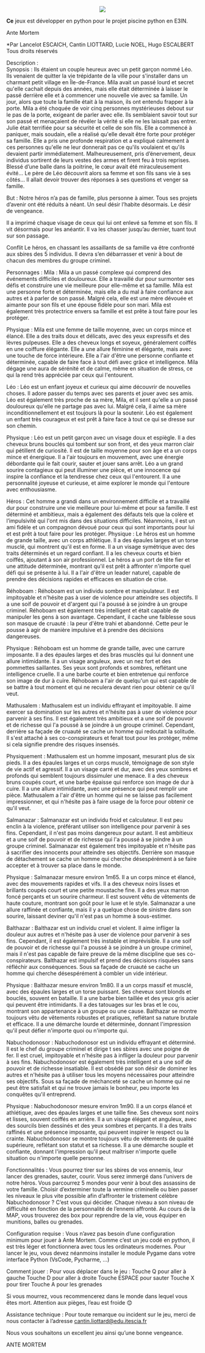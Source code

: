 <p align="center"><img src="https://user-images.githubusercontent.com/101070270/216955423-dc4043d1-3ed1-4877-944a-4884718a357e.png"> </p>


**Ce** jeux est développer en python pour le projet piscine python en E3IN.

Ante Mortem

*Par Lancelot ESCAICH, Cantin LIOTTARD, Lucie NOEL, Hugo ESCALBERT
Tous droits réservés

Description :  
Synopsis : 
Ils étaient un couple heureux avec un petit garçon nommé Léo. Ils venaient de quitter la vie trépidante de la ville pour s'installer dans un charmant petit village en Île-de-France. Mila avait un passé lourd et secret qu'elle cachait depuis des années, mais elle était déterminée à laisser le passé derrière elle et à commencer une nouvelle vie avec sa famille.
Un jour, alors que toute la famille était à la maison, ils ont entendu frapper à la porte. Mila a été choquée de voir cinq personnes mystérieuses debout sur le pas de la porte, exigeant de parler avec elle. Ils semblaient savoir tout sur son passé et menaçaient de révéler la vérité si elle ne les laissait pas entrer.
Julie était terrifiée pour sa sécurité et celle de son fils. Elle a commencé à paniquer, mais soudain, elle a réalisé qu'elle devait être forte pour protéger sa famille. Elle a pris une profonde respiration et a expliqué calmement à ces personnes qu'elle ne leur donnerait pas ce qu'ils voulaient et qu'ils devaient partir immédiatement.
Malheureusement, pris d’énervement, deux individus sortirent de leurs vestes des armes et firent feu à trois reprises. Blessé d’une balle dans la poitrine, le cœur avait été miraculeusement évité… Le père de Léo découvrit alors sa femme et son fils sans vie à ses côtés… 
Il allait devoir trouver des réponses à ses questions et venger sa famille.

But :
Notre héros n’a pas de famille, plus personne à aimer. Tous ses projets d’avenir ont été réduits à néant. Un seul désir l’habite désormais. Le désir de vengeance. 

Il a imprimé chaque visage de ceux qui lui ont enlevé sa femme et son fils. Il vit désormais pour les anéantir. Il va les chasser jusqu’au dernier, tuant tout sur son passage.

Conflit
Le héros, en chassant les assaillants de sa famille va être confronté aux sbires des 5 individus. Il devra s’en débarrasser et venir à bout de chacun des membres du groupe criminel.

Personnages : 
Mila : Mila a un passé complexe qui comprend des événements difficiles et douloureux. Elle a travaillé dur pour surmonter ses défis et construire une vie meilleure pour elle-même et sa famille. Mila est une personne forte et déterminée, mais elle a du mal à faire confiance aux autres et à parler de son passé. Malgré cela, elle est une mère dévouée et aimante pour son fils et une épouse fidèle pour son mari. Mila est également très protectrice envers sa famille et est prête à tout faire pour les protéger.

Physique : Mila est une femme de taille moyenne, avec un corps mince et élancé. Elle a des traits doux et délicats, avec des yeux expressifs et des lèvres pulpeuses. Elle a des cheveux longs et soyeux, généralement coiffés en une coiffure élégante. Elle a une allure féminine et élégante, mais avec une touche de force intérieure. Elle a l'air d'être une personne confiante et déterminée, capable de faire face à tout défi avec grâce et intelligence. Mila dégage une aura de sérénité et de calme, même en situation de stress, ce qui la rend très appréciée par ceux qui l'entourent.


Léo : Léo est un enfant joyeux et curieux qui aime découvrir de nouvelles choses. Il adore passer du temps avec ses parents et jouer avec ses amis. Léo est également très proche de sa mère, Mila, et il sent qu'elle a un passé douloureux qu'elle ne partage pas avec lui. Malgré cela, il aime sa mère inconditionnellement et est toujours là pour la soutenir. Léo est également un enfant très courageux et est prêt à faire face à tout ce qui se dresse sur son chemin.

Physique : Léo est un petit garçon avec un visage doux et espiègle. Il a des cheveux bruns bouclés qui tombent sur son front, et des yeux marron clair qui pétillent de curiosité. Il est de taille moyenne pour son âge et a un corps mince et énergique. Il a l'air toujours en mouvement, avec une énergie débordante qui le fait courir, sauter et jouer sans arrêt. Léo a un grand sourire contagieux qui peut illuminer une pièce, et une innocence qui inspire la confiance et la tendresse chez ceux qui l'entourent. Il a une personnalité joyeuse et curieuse, et aime explorer le monde qui l'entoure avec enthousiasme.


Héros : Cet homme a grandi dans un environnement difficile et a travaillé dur pour construire une vie meilleure pour lui-même et pour sa famille. Il est déterminé et ambitieux, mais a également des défauts tels que la colère et l’impulsivité qui l'ont mis dans des situations difficiles. Néanmoins, il est un ami fidèle et un compagnon dévoué pour ceux qui sont importants pour lui et est prêt à tout faire pour les protéger.
Physique : Le héros est un homme de grande taille, avec un corps athlétique. Il a des épaules larges et un torse musclé, qui montrent qu'il est en forme. Il a un visage symétrique avec des traits déterminés et un regard confiant. Il a les cheveux courts et bien coiffés, ajoutant à son air professionnel. Le héros a un port de tête fier et une attitude déterminée, montrant qu'il est prêt à affronter n'importe quel défi qui se présente à lui. Il a l'air d'être un leader naturel, capable de prendre des décisions rapides et efficaces en situation de crise.



Réhoboam : Réhoboam est un individu sombre et manipulateur. Il est impitoyable et n'hésite pas à user de violence pour atteindre ses objectifs. Il a une soif de pouvoir et d'argent qui l'a poussé à se joindre à un groupe criminel. Réhoboam est également très intelligent et était capable de manipuler les gens à son avantage. Cependant, il cache une faiblesse sous son masque de cruauté : la peur d'être trahi et abandonné. Cette peur le pousse à agir de manière impulsive et à prendre des décisions dangereuses. 

Physique : Réhoboam est un homme de grande taille, avec une carrure imposante. Il a des épaules larges et des bras musclés qui lui donnent une allure intimidante. Il a un visage anguleux, avec un nez fort et des pommettes saillantes. Ses yeux sont profonds et sombres, reflétant une intelligence cruelle. Il a une barbe courte et bien entretenue qui renforce son image de dur à cuire. Réhoboam a l'air de quelqu'un qui est capable de se battre à tout moment et qui ne reculera devant rien pour obtenir ce qu'il veut.

Mathusalem : Mathusalem est un individu effrayant et impitoyable. Il aime exercer sa domination sur les autres et n'hésite pas à user de violence pour parvenir à ses fins. Il est également très ambitieux et a une soif de pouvoir et de richesse qui l'a poussé à se joindre à un groupe criminel. Cependant, derrière sa façade de cruauté se cache un homme qui redoutait la solitude. Il s'est attaché à ses co-conspirateurs et ferait tout pour les protéger, même si cela signifie prendre des risques insensés.

Physiquement : Mathusalem est un homme imposant, mesurant plus de six pieds. Il a des épaules larges et un corps musclé, témoignage de son style de vie actif et agressif. Il a un visage carré et dur, avec des yeux sombres et profonds qui semblent toujours dissimuler une menace. Il a des cheveux bruns coupés court, et une barbe épaisse qui renforce son image de dur à cuire. Il a une allure intimidante, avec une présence qui peut remplir une pièce. Mathusalem a l'air d'être un homme qui ne se laisse pas facilement impressionner, et qui n'hésite pas à faire usage de la force pour obtenir ce qu'il veut.


Salmanazar : Salmanazar est un individu froid et calculateur. Il est peu enclin à la violence, préférant utiliser son intelligence pour parvenir à ses fins. Cependant, il n'est pas moins dangereux pour autant. Il est ambitieux et a une soif de pouvoir et de richesse qui l'a poussé à se joindre à un groupe criminel. Salmanazar est également très impitoyable et n'hésite pas à sacrifier des innocents pour atteindre ses objectifs. Derrière son masque de détachement se cache un homme qui cherche désespérément à se faire accepter et à trouver sa place dans le monde.

Physique : Salmanazar mesure environ 1m65. Il a un corps mince et élancé, avec des mouvements rapides et vifs. Il a des cheveux noirs lisses et brillants coupés court et une petite moustache fine. Il a des yeux marron foncé perçants et un sourire charmeur. Il est souvent vêtu de vêtements de haute couture, montrant son goût pour le luxe et le style. Salmanazar a une allure raffinée et confiante, mais il y a quelque chose de sinistre dans son sourire, laissant deviner qu'il n'est pas un homme à sous-estimer.


Balthazar : Balthazar est un individu cruel et violent. Il aime infliger la douleur aux autres et n'hésite pas à user de violence pour parvenir à ses fins. Cependant, il est également très instable et imprévisible. Il a une soif de pouvoir et de richesse qui l'a poussé à se joindre à un groupe criminel, mais il n'est pas capable de faire preuve de la même discipline que ses co-conspirateurs. Balthazar est impulsif et prend des décisions risquées sans réfléchir aux conséquences. Sous sa façade de cruauté se cache un homme qui cherche désespérément à combler un vide intérieur.

Physique : Balthazar mesure environ 1m80. Il a un corps massif et musclé, avec des épaules larges et un torse puissant. Ses cheveux sont blonds et bouclés, souvent en bataille. Il a une barbe bien taillée et des yeux gris acier qui peuvent être intimidants. Il a des tatouages sur les bras et le cou, montrant son appartenance à un groupe ou une cause. Balthazar se montre toujours vêtu de vêtements robustes et pratiques, reflétant sa nature brutale et efficace. Il a une démarche lourde et déterminée, donnant l'impression qu'il peut défier n'importe quoi ou n'importe qui.


Nabuchodonosor : Nabuchodonosor est un individu effrayant et déterminé. Il est le chef du groupe criminel et dirige t ses sbires avec une poigne de fer. Il est cruel, impitoyable et n'hésite pas à infliger la douleur pour parvenir à ses fins. Nabuchodonosor est également très intelligent et a une soif de pouvoir et de richesse insatiable. Il est obsédé par son désir de dominer les autres et n'hésite pas à utiliser tous les moyens nécessaires pour atteindre ses objectifs. Sous sa façade de méchanceté se cache un homme qui ne peut être satisfait et qui ne trouve jamais le bonheur, peu importe les conquêtes qu'il entreprend.

Physique : Nabuchodonosor mesure environ 1m90. Il a un corps élancé et athlétique, avec des épaules larges et une taille fine. Ses cheveux sont noirs et lisses, souvent coiffés en arrière. Il a un visage élégant et anguleux, avec des sourcils bien dessinés et des yeux sombres et perçants. Il a des traits raffinés et une présence imposante, qui peuvent inspirer le respect ou la crainte. Nabuchodonosor se montre toujours vêtu de vêtements de qualité supérieure, reflétant son statut et sa richesse. Il a une démarche souple et confiante, donnant l'impression qu'il peut maîtriser n'importe quelle situation ou n'importe quelle personne.

Fonctionnalités : 
Vous pourrez tirer sur les sbires de vos ennemis, leur lancer des grenades, sauter, courir.
Vous serez immergé dans l’univers de notre héros. Vous parcourrez 5 mondes pour venir à bout des assassins de votre famille.
Choisir d’exterminer toute la vermine criminelle ou bien passer les niveaux le plus vite possible afin d’affronter le tristement célèbre Nabuchodonosor ? C’est vous qui décider.
Chaque niveau a son niveau de difficulté en fonction de la personnalité de l’ennemi affronté.
Au cours de la MAP, vous trouverez des box pour reprendre de la vie, vous équiper en munitions, balles ou grenades. 

Configuration requise : 
Vous n’avez pas besoin d’une configuration minimum pour jouer à Ante Mortem. Comme c’est un jeu codé en python, il est très léger et fonctionnera avec tous les ordinateurs modernes. 
Pour lancer le jeu, vous devez néanmoins installer le module Pygame dans votre interface Python (VsCode, Pycharme, …) 

Comment jouer : 
Pour vous déplacer dans le jeu : 
Touche Q pour aller à gauche
Touche D pour aller à droite
Touche ESPACE pour sauter
Touche X pour tirer
Touche A pour les grenades

Si vous mourrez, vous recommencerez dans le monde dans lequel vous êtes mort. 
Attention aux pièges, l’eau est froide 😊

Assistance technique : 
Pour toute remarque ou incident sur le jeu, merci de nous contacter à l’adresse cantin.liottard@edu.itescia.fr

Nous vous souhaitons un excellent jeu ainsi qu’une bonne vengeance.

ANTE MORTEM


